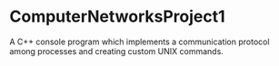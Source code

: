 # ComputerNetworksProject1
A C++ console program which implements a communication protocol among processes and creating custom UNIX commands.
